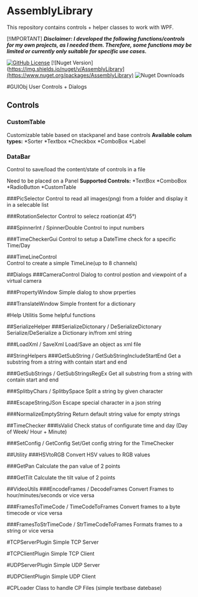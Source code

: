 # AssemblyLibrary

This repository contains controls + helper classes to work with WPF.

[!IMPORTANT]
 ***Disclaimer:
I developed the following functions/controls for my own projects, as I needed them.
Therefore, some functions may be limited or currently only suitable for specific use cases.***

[![GitHub License](https://img.shields.io/github/license/DarkRider278/AssemblyLibrary)](LICENSE.md)
[![Nuget Version](https://img.shields.io/nuget/v/AssemblyLibrary](https://www.nuget.org/packages/AssemblyLibrary)
![Nuget Downloads](https://img.shields.io/nuget/dt/AssemblyLibrary)

#GUIObj
User Controls + Dialogs

## Controls
### CustomTable
Customizable table based on stackpanel and base controls
**Available colum types:**
*Sorter
*Textbox
*Checkbox
*ComboBox
*Label

### DataBar
Control to save/load the content/state of controls in a file

Need to be placed on a Panel
**Supported Controls:**
*TextBox
*ComboBox
*RadioButton
*CustomTable

###PicSelector
Control to read all images(png) from a folder and display it in a selecable list

###RotationSelector
Control to selecz roation(at 45°)

###SpinnerInt / SpinnerDouble
Control to input numbers

###TimeCheckerGui
Control to setup a DateTime check for a specific Time/Day

###TimeLineControl   
Control to create a simple TimeLine(up to 8 channels)

##Dialogs
###CameraControl
Dialog to control postion and viewpoint of a virtual camera

###PropertyWindow
Simple dialog to show prperties

###TranslateWindow
Simple frontent for a dictionary

#Help Utilitis
Some helpful functions

##SerializeHelper
###SerializeDictonary / DeSerializeDictonary
Serialize/DeSerialize a Dictionary in/from xml string

###LoadXml / SaveXml
Load/Save an object as xml file

##StringHelpers
###GetSubString / GetSubStringIncludeStartEnd
Get a substring from a string with contain start and end 

###GetSubStrings / GetSubStringsRegEx
Get all substring from a string with contain start and end

###SplitbyChars / SplitbySpace
Split a string by given character

###EscapeStringJSon
Escape special character in a json string

###NormalizeEmptyString
Return default string value for empty strings

##TimeChecker
###IsValid
Check status of configurate time and day (Day of Week/ Hour + Minute)

###SetConfig / GetConfig
Set/Get config string for the TimeChecker

##Utility
###HSVtoRGB
Convert HSV values to RGB values

###GetPan
Calculate the pan value of 2 points

###GetTilt
Calculate the tilt value of 2 points

##VideoUtils
###EncodeFrames / DecodeFrames
Convert Frames to hour/minutes/seconds or vice versa

###FramesToTimeCode / TimeCodeToFrames
Convert frames to a byte timecode or vice versa

###FramesToStrTimeCode / StrTimeCodeToFrames
Formats frames to a string or vice versa

#TCPServerPlugin
Simple TCP Server

#TCPClientPlugin
Simple TCP Client


#UDPServerPlugin
Simple UDP Server

#UDPClientPlugin
Simple UDP Client

#CPLoader
Class to handle CP Files (simple textbase datebase)
